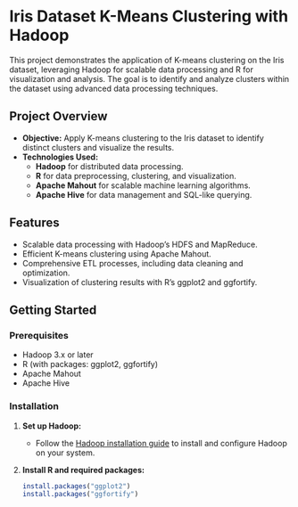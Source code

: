 # Iris Dataset K-Means Clustering with Hadoop

This project demonstrates the application of K-means clustering on the Iris dataset, leveraging Hadoop for scalable data processing and R for visualization and analysis. The goal is to identify and analyze clusters within the dataset using advanced data processing techniques.

## Project Overview

- **Objective:** Apply K-means clustering to the Iris dataset to identify distinct clusters and visualize the results.
- **Technologies Used:**
  - **Hadoop** for distributed data processing.
  - **R** for data preprocessing, clustering, and visualization.
  - **Apache Mahout** for scalable machine learning algorithms.
  - **Apache Hive** for data management and SQL-like querying.

## Features

- Scalable data processing with Hadoop’s HDFS and MapReduce.
- Efficient K-means clustering using Apache Mahout.
- Comprehensive ETL processes, including data cleaning and optimization.
- Visualization of clustering results with R’s ggplot2 and ggfortify.

## Getting Started

### Prerequisites

- Hadoop 3.x or later
- R (with packages: ggplot2, ggfortify)
- Apache Mahout
- Apache Hive

### Installation

1. **Set up Hadoop:**
   - Follow the [Hadoop installation guide](https://hadoop.apache.org/docs/stable/hadoop-project-dist/hadoop-common/SingleCluster.html) to install and configure Hadoop on your system.

2. **Install R and required packages:**
   ```r
   install.packages("ggplot2")
   install.packages("ggfortify")
